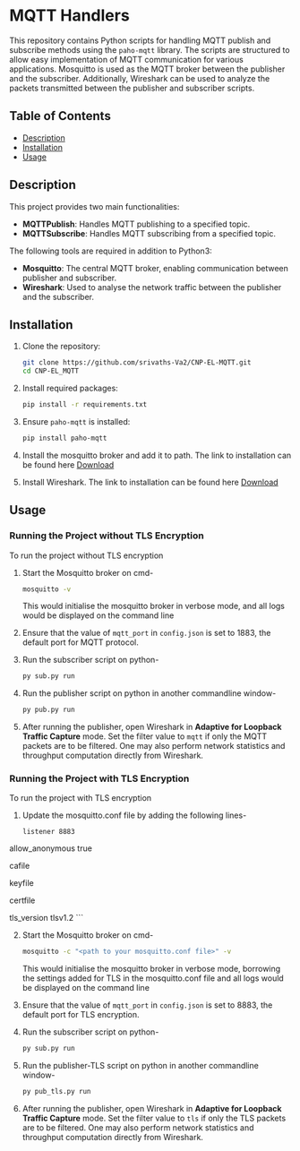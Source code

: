 # MQTT Handlers

This repository contains Python scripts for handling MQTT publish and subscribe methods using the `paho-mqtt` library. The scripts are structured to allow easy implementation of MQTT communication for various applications. Mosquitto is used as the MQTT broker between the publisher and the subscriber. Additionally, Wireshark can be used to analyze the packets transmitted between the publisher and subscriber scripts.

## Table of Contents

- [Description](#description)
- [Installation](#installation)
- [Usage](#usage)

## Description

This project provides two main functionalities:
- **MQTTPublish**: Handles MQTT publishing to a specified topic.
- **MQTTSubscribe**: Handles MQTT subscribing from a specified topic.

The following tools are required in addition to Python3:
- **Mosquitto**: The central MQTT broker, enabling communication between publisher and subscriber.
- **Wireshark**: Used to analyse the network traffic between the publisher and the subscriber.

## Installation

1. Clone the repository:
    ```sh
    git clone https://github.com/srivaths-Va2/CNP-EL-MQTT.git
    cd CNP-EL_MQTT
    ```

2. Install required packages:
    ```sh
    pip install -r requirements.txt
    ```

3. Ensure `paho-mqtt` is installed:
    ```sh
    pip install paho-mqtt
    ```

4. Install the mosquitto broker and add it to path. The link to installation can be found here
    [Download](https://mosquitto.org/download/)


5. Install Wireshark. The link to installation can be found here
    [Download](https://www.wireshark.org/download.html)


## Usage

### Running the Project without TLS Encryption

To run the project without TLS encryption

1. Start the Mosquitto broker on cmd-
    ```sh
    mosquitto -v
    ```
    This would initialise the mosquitto broker in verbose mode, and all logs would be displayed on the command line

2. Ensure that the value of `mqtt_port` in `config.json` is set to 1883, the default port for MQTT protocol.

2. Run the subscriber script on python-
    ```sh
    py sub.py run
    ```

3. Run the publisher script on python in another commandline window-
    ```sh
    py pub.py run
    ```

4. After running the publisher, open Wireshark in **Adaptive for Loopback Traffic Capture** mode. Set the filter value to `mqtt` if only the MQTT packets are to be filtered. One may also perform network statistics and throughput computation directly from Wireshark.


### Running the Project with TLS Encryption

To run the project with TLS encryption

1. Update the mosquitto.conf file by adding the following lines-
    ```
    listener 8883

allow_anonymous true


cafile <p><path to ca.crt>
keyfile <p><path to server.key>
certfile <p><path to server.crt>

tls_version tlsv1.2
    ```

2. Start the Mosquitto broker on cmd-
    ```sh
    mosquitto -c "<path to your mosquitto.conf file>" -v
    ```
    This would initialise the mosquitto broker in verbose mode, borrowing the settings added for TLS in the mosquitto.conf file and all logs would be displayed on the command line

3. Ensure that the value of `mqtt_port` in `config.json` is set to 8883, the default port for TLS encryption.

4. Run the subscriber script on python-
    ```sh
    py sub.py run
    ```

5. Run the publisher-TLS script on python in another commandline window-
    ```sh
    py pub_tls.py run
    ```

6. After running the publisher, open Wireshark in **Adaptive for Loopback Traffic Capture** mode. Set the filter value to `tls` if only the TLS packets are to be filtered. One may also perform network statistics and throughput computation directly from Wireshark.
